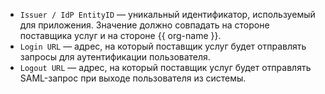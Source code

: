 * `Issuer / IdP EntityID` — уникальный идентификатор, используемый для приложения. Значение должно совпадать на стороне поставщика услуг и на стороне {{ org-name }}.
* `Login URL` — адрес, на который поставщик услуг будет отправлять запросы для аутентификации пользователя.
* `Logout URL` — адрес, на который поставщик услуг будет отправлять SAML-запрос при выходе пользователя из системы.
